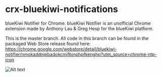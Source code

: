 crx-bluekiwi-notifications
==========================

blueKiwi Notifier for Chrome.
blueKiwi Notifier is an unofficial Chrome extension made by Anthony Lau & Greg Hesp for the blueKiwi platform.

This is the master branch.  All code in this branch can be found in the packaged Web Store release found here:
https://chrome.google.com/webstore/detail/bluekiwi-notifier/nmokaddnjebadokcmjfbinphpfkenghp?utm_source=chrome-ntp-icon

![Alt text](http://instacod.es/file/74330)



